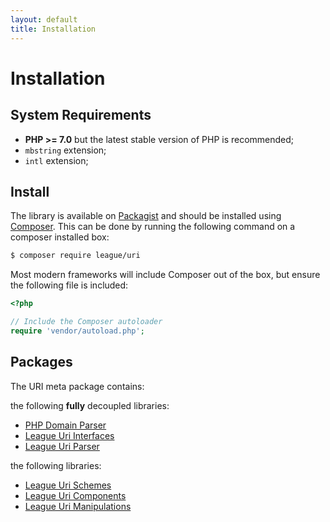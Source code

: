```yaml
---
layout: default
title: Installation
---
```


# Installation

## System Requirements

* **PHP >= 7.0** but the latest stable version of PHP is recommended;
* `mbstring` extension;
* `intl` extension;

## Install

The library is available on [Packagist][] and should be installed using [Composer][]. This can be done by running the following command on a composer installed box:

~~~bash
$ composer require league/uri
~~~

Most modern frameworks will include Composer out of the box, but ensure the following file is included:

~~~php
<?php

// Include the Composer autoloader
require 'vendor/autoload.php';
~~~

## Packages

The URI meta package contains:

the following **fully** decoupled libraries:

- [PHP Domain Parser](https://github.com/jeremykendall/php-domain-parser)
- [League Uri Interfaces](https://github.com/thephpleague/uri-interfaces)
- [League Uri Parser](https://github.com/thephpleague/uri-parser)

the following libraries:

- [League Uri Schemes](https://github.com/thephpleague/uri-schemes)
- [League Uri Components](https://github.com/thephpleague/uri-components)
- [League Uri Manipulations](https://github.com/thephpleague/uri-manipulations)

[Packagist]: https://packagist.org/packages/league/uri
[Composer]: https://getcomposer.org/
[PSR-4]: https://php-fig.org/psr/psr-4/